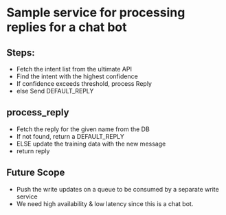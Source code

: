 # Sample service for processing replies for a chat bot

## Steps:
- Fetch the intent list from the ultimate API
- Find the intent with the highest confidence
- If confidence exceeds threshold, process Reply
- else Send DEFAULT_REPLY

## process_reply
- Fetch the reply for the given name from the DB
- If not found, return a DEFAULT_REPLY
- ELSE update the training data with the new message
- return reply

## Future Scope
- Push the write updates on a queue to be consumed by a separate write service
- We need high availability & low latency since this is a chat bot.